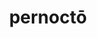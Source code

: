 ---
title: pernoctō
meaning: to spend the night
ch: [seventeen]
pos: verb
inf: pernoctāre
secondppstem: pernoct
infend: āre
conjugation: first
six: y
---